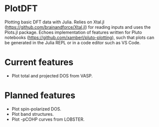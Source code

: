 # PlotDFT
Plotting basic DFT data with Julia. Relies on Xtal.jl (https://github.com/brainandforce/Xtal.jl) for reading inputs and uses the Plots.jl package.
Echoes implementation of features written for Pluto notebooks (https://github.com/xamberl/pluto-plotting), such that plots can be generated in the Julia REPL or in a code editor such as VS Code.

# Current features
* Plot total and projected DOS from VASP.

# Planned features
* Plot spin-polarized DOS.
* Plot band structures.
* Plot -pCOHP curves from LOBSTER.
